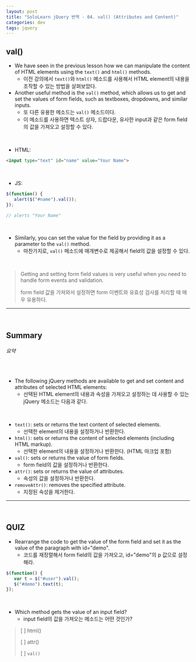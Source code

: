 ```yaml
---
layout: post
title: "SoloLearn jQuery 번역 - 04. val() (Attributes and Content)"
categories: dev
tags: jquery
---
```


## val()

- We have seen in the previous lesson how we can manipulate the content of HTML elements using the `text()` and `html()` methods.
  - 이전 강의에서 `text()`와 `html()` 메소드를 사용해서 HTML element의 내용을 조작할 수 있는 방법을 살펴보았다.
- Another useful method is the `val()` method, which allows us to get and set the values of form fields, such as textboxes, dropdowns, and similar inputs.
  - 또 다른 유용한 메소드는 `val()` 메소드이다.
  - 이 메소드를 사용하면 텍스트 상자, 드랍다운, 유사한 input과 같은 form field의 값을 가져오고 설정할 수 있다.

<br>

- HTML:

```html
<input type="text" id="name" value="Your Name">
```

<br>

- JS:

```js
$(function() {
   alert($("#name").val());
});

// alerts "Your Name"
```

<br>

- Similarly, you can set the value for the field by providing it as a parameter to the `val()` method.
  - 마찬가지로, `val()` 메소드에 매개변수로 제공해서 field의 값을 설정할 수 있다.

<br>

> Getting and setting form field values is very useful when you need to handle form events and validation.
>
> form field 값을 가져와서 설정하면 form 이벤트와 유효성 검사를 처리할 때 매우 유용하다.

------

<br>

## Summary

###### 요약

<br>

- The following jQuery methods are available to get and set content and attributes of selected HTML elements:
  - 선택된 HTML element의 내용과 속성을 가져오고 설정하는 데 사용할 수 있는 jQuery 메소드는 다음과 같다.

<br>

- `text()`: sets or returns the text content of selected elements.
  - 선택한 element의 내용을 설정하거나 반환한다.
- `html()`: sets or returns the content of selected elements (including HTML markup).
  - 선택한 element의 내용을 설정하거나 반환한다. (HTML 마크업 포함)
- `val()`: sets or returns the value of form fields.
  - form field의 값을 설정하거나 반환한다.
- `attr()`: sets or returns the value of attributes.
  - 속성의 값을 설정하거나 반환한다.
- `removeAttr()`: removes the specified attribute.
  - 지정된 속성을 제거한다.

------

<br>

## QUIZ

- Rearrange the code to get the value of the form field and set it as the value of the paragraph with id="demo".
  - 코드를 재정렬해서 form field의 값을 가져오고, id="demo"의 p 값으로 설정해라.

```js
$(function() {
   var t = $("#user").val();
   $("#demo").text(t);
});
```

<br>

- Which method gets the value of an input field?
  - input field의 값을 가져오는 메소드는 어떤 것인가?

> [ ] html()
>
> [ ] attr()
>
> [ ] `val()`

<br>
